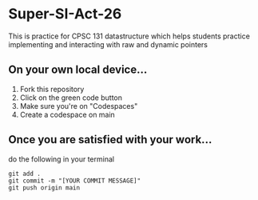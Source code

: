 # Super-SI-Act-26
This is practice for CPSC 131 datastructure which helps students practice implementing and interacting with raw and dynamic pointers

## On your own local device...
1. Fork this repository
2. Click on the green code button
3. Make sure you're on "Codespaces"
4. Create a codespace on main

## Once you are satisfied with your work...
do the following in your terminal
```
git add .
git commit -m "[YOUR COMMIT MESSAGE]"
git push origin main
```

